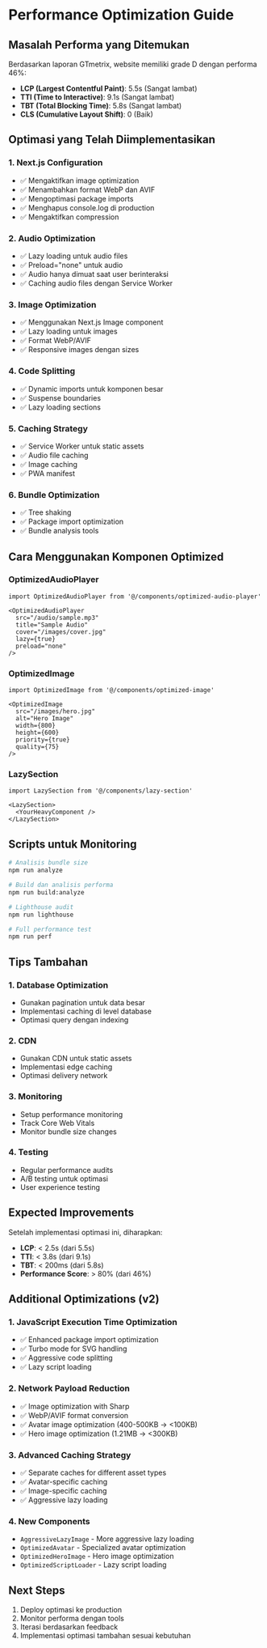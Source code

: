 # Performance Optimization Guide

## Masalah Performa yang Ditemukan

Berdasarkan laporan GTmetrix, website memiliki grade D dengan performa 46%:

- **LCP (Largest Contentful Paint)**: 5.5s (Sangat lambat)
- **TTI (Time to Interactive)**: 9.1s (Sangat lambat)
- **TBT (Total Blocking Time)**: 5.8s (Sangat lambat)
- **CLS (Cumulative Layout Shift)**: 0 (Baik)

## Optimasi yang Telah Diimplementasikan

### 1. Next.js Configuration
- ✅ Mengaktifkan image optimization
- ✅ Menambahkan format WebP dan AVIF
- ✅ Mengoptimasi package imports
- ✅ Menghapus console.log di production
- ✅ Mengaktifkan compression

### 2. Audio Optimization
- ✅ Lazy loading untuk audio files
- ✅ Preload="none" untuk audio
- ✅ Audio hanya dimuat saat user berinteraksi
- ✅ Caching audio files dengan Service Worker

### 3. Image Optimization
- ✅ Menggunakan Next.js Image component
- ✅ Lazy loading untuk images
- ✅ Format WebP/AVIF
- ✅ Responsive images dengan sizes

### 4. Code Splitting
- ✅ Dynamic imports untuk komponen besar
- ✅ Suspense boundaries
- ✅ Lazy loading sections

### 5. Caching Strategy
- ✅ Service Worker untuk static assets
- ✅ Audio file caching
- ✅ Image caching
- ✅ PWA manifest

### 6. Bundle Optimization
- ✅ Tree shaking
- ✅ Package import optimization
- ✅ Bundle analysis tools

## Cara Menggunakan Komponen Optimized

### OptimizedAudioPlayer
```tsx
import OptimizedAudioPlayer from '@/components/optimized-audio-player'

<OptimizedAudioPlayer
  src="/audio/sample.mp3"
  title="Sample Audio"
  cover="/images/cover.jpg"
  lazy={true}
  preload="none"
/>
```

### OptimizedImage
```tsx
import OptimizedImage from '@/components/optimized-image'

<OptimizedImage
  src="/images/hero.jpg"
  alt="Hero Image"
  width={800}
  height={600}
  priority={true}
  quality={75}
/>
```

### LazySection
```tsx
import LazySection from '@/components/lazy-section'

<LazySection>
  <YourHeavyComponent />
</LazySection>
```

## Scripts untuk Monitoring

```bash
# Analisis bundle size
npm run analyze

# Build dan analisis performa
npm run build:analyze

# Lighthouse audit
npm run lighthouse

# Full performance test
npm run perf
```

## Tips Tambahan

### 1. Database Optimization
- Gunakan pagination untuk data besar
- Implementasi caching di level database
- Optimasi query dengan indexing

### 2. CDN
- Gunakan CDN untuk static assets
- Implementasi edge caching
- Optimasi delivery network

### 3. Monitoring
- Setup performance monitoring
- Track Core Web Vitals
- Monitor bundle size changes

### 4. Testing
- Regular performance audits
- A/B testing untuk optimasi
- User experience testing

## Expected Improvements

Setelah implementasi optimasi ini, diharapkan:

- **LCP**: < 2.5s (dari 5.5s)
- **TTI**: < 3.8s (dari 9.1s)
- **TBT**: < 200ms (dari 5.8s)
- **Performance Score**: > 80% (dari 46%)

## Additional Optimizations (v2)

### 1. JavaScript Execution Time Optimization
- ✅ Enhanced package import optimization
- ✅ Turbo mode for SVG handling
- ✅ Aggressive code splitting
- ✅ Lazy script loading

### 2. Network Payload Reduction
- ✅ Image optimization with Sharp
- ✅ WebP/AVIF format conversion
- ✅ Avatar image optimization (400-500KB → <100KB)
- ✅ Hero image optimization (1.21MB → <300KB)

### 3. Advanced Caching Strategy
- ✅ Separate caches for different asset types
- ✅ Avatar-specific caching
- ✅ Image-specific caching
- ✅ Aggressive lazy loading

### 4. New Components
- `AggressiveLazyImage` - More aggressive lazy loading
- `OptimizedAvatar` - Specialized avatar optimization
- `OptimizedHeroImage` - Hero image optimization
- `OptimizedScriptLoader` - Lazy script loading

## Next Steps

1. Deploy optimasi ke production
2. Monitor performa dengan tools
3. Iterasi berdasarkan feedback
4. Implementasi optimasi tambahan sesuai kebutuhan
